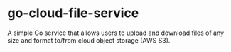 # go-cloud-file-service

A simple Go service that allows users to upload and download files of any size and format to/from cloud object storage (AWS S3).

